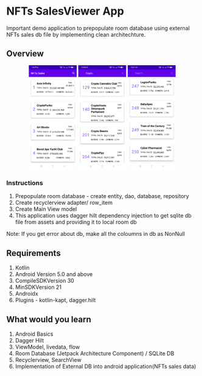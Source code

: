 # NFTs SalesViewer App
Important demo application to prepopulate room database using external NFTs sales db file by implementing clean architechture. 

## Overview
<div align="center">
  <p float="left">
    <img src="nf1.jpg" width="25%" >
    <img src="nf2.jpg" width=25%>
    <img src="nf3.jpg" width=25%>
 </p>
</div>

### Instructions
1. Prepopulate room database - create entity, dao, database, repository
2. Create recyclerview adapter/ row_item
3. Create Main View model
4. This application uses dagger hilt dependency injection to get sqlite db file from assets and providing it to local room db

Note: If you get error about db, make all the coloumns in db as NonNull

## Requirements
1. Kotlin 
2. Android Version 5.0 and above
3. CompileSDKVersion 30
4. MinSDKVersion 21
5. Androidx
6. Plugins - kotlin-kapt, dagger.hilt


## What would you learn
1. Android Basics
2. Dagger Hilt
3. ViewModel, livedata, flow
4. Room Database (Jetpack Architecture Component) / SQLite DB
5. Recyclerview, SearchView
6. Implementation of External DB into android application(NFTs sales data)
